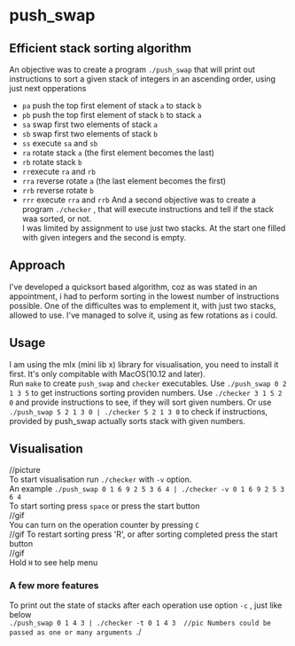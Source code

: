 # push_swap
## Efficient stack sorting algorithm

An objective was to create a program `./push_swap` that will print out instructions to sort a given stack of integers in an ascending order, using just next opperations
- `pa` push the top first element of stack `a` to stack `b`
- `pb` push the top first element of stack `b` to stack `a`
- `sa` swap first two elements of stack `a`
- `sb` swap first two elements of stack `b`
- `ss` execute `sa` and `sb`
- `ra` rotate stack `a` (the first element becomes the last)
- `rb` rotate stack `b`
- `rr`execute `ra` and `rb`
- `rra` reverse rotate `a` (the last element becomes the first)
- `rrb` reverse rotate `b`
- `rrr` execute `rra` and `rrb`
And a second objective was to create a program `./checker` , that will execute instructions and tell if the stack waa sorted, or not.  
I was limited by assignment to use just two stacks. At the start one filled with given integers and the second is empty.  

## Approach
I've developed a quicksort based algorithm, coz as was stated in an appointment, i had to perform sorting in the lowest number of instructions possible. One of the difficultes was to emplement it, with just two stacks, allowed to use. I've managed to solve it, using as few rotations as i could.

## Usage
I am using the mlx (mini lib x) library for visualisation, you need to install it first. It's only compitable with MacOS(10.12 and later).  
Run `make` to create `push_swap` and `checker` executables.
Use `./push_swap 0 2 1 3 5` to get instructions sorting providen numbers.
Use `./checker 3 1 5 2 0` and provide instructions to see, if they will sort given numbers.
Or use `./push_swap 5 2 1 3 0 | ./checker 5 2 1 3 0` to check if instructions, provided by push_swap actually sorts stack with given numbers.

## Visualisation
//picture  
To start visualisation run `./checker` with `-v` option.  
An example `./push_swap 0 1 6 9 2 5 3 6 4 | ./checker -v 0 1 6 9 2 5 3 6 4`  
To start sorting press `space` or press the start button  
//gif  
You can turn on the operation counter by pressing `C`  
//gif
To restart sorting press 'R', or after sorting completed press the start button  
//gif  
Hold `H` to see help menu  

### A few more features
To print out the state of stacks after each operation use option `-c` , just like below  
`./push_swap 0 1 4 3 | ./checker -t 0 1 4 3 
//pic
Numbers could be passed as one or many arguments
`./

